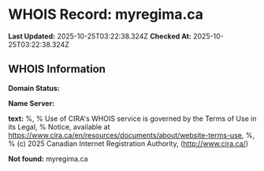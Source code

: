 # WHOIS Record: myregima.ca

**Last Updated:** 2025-10-25T03:22:38.324Z
**Checked At:** 2025-10-25T03:22:38.324Z

## WHOIS Information

**Domain Status:** 

**Name Server:** 

**text:** %, % Use of CIRA's WHOIS service is governed by the Terms of Use in its Legal, % Notice, available at https://www.cira.ca/en/resources/documents/about/website-terms-use, %, % (c) 2025 Canadian Internet Registration Authority, (http://www.cira.ca/)

**Not found:** myregima.ca

